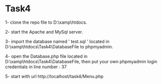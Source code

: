 # Task4
 
1- clone the repo file to ‪D:\xamp\htdocs.

2- start the Apache and MySql server.

3- import the database named ' test.sql ' located in D:\xamp\htdocs\Task4\DatabaseFile
to phpmyadmin.

4- open the Database.php file located in D:\xamp\htdocs\Task4\DatabaseFile, then put your own phpmyadmin login credentials
in line number : 37

5- start with url http://localhost/task4/Menu.php
